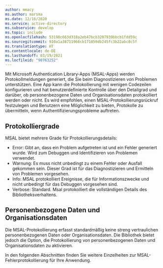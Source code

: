 ```yaml
---
author: mmacy
ms.author: marsma
ms.date: 12/16/2020
ms.service: active-directory
ms.subservice: develop
ms.topic: include
ms.openlocfilehash: 53198c663d318a2eb47bcb3207939bbcb1fdd59c
ms.sourcegitcommit: 910a1a38711966cb171050db245fc3b22abc8c5f
ms.translationtype: HT
ms.contentlocale: de-DE
ms.lasthandoff: 03/19/2021
ms.locfileid: "98763252"
---
```

Mit Microsoft Authentication Library-Apps (MSAL-Apps) werden Protokollmeldungen generiert, die Sie beim Diagnostizieren von Problemen unterstützen. Eine App kann die Protokollierung mit wenigen Codezeilen konfigurieren und hat benutzerdefinierte Kontrolle über den Detailgrad und darüber, ob personenbezogene Daten und Organisationsdaten protokolliert werden oder nicht. Es wird empfohlen, einen MSAL-Protokollierungsrückruf festzulegen und Benutzern eine Möglichkeit zu bieten, Protokolle zu übermitteln, wenn Authentifizierungsprobleme auftreten.

## <a name="logging-levels"></a>Protokolliergrade

MSAL bietet mehrere Grade für Protokollierungsdetails:

- Error: Gibt an, dass ein Problem aufgetreten ist und ein Fehler generiert wurde. Wird zum Debuggen und Identifizieren von Problemen verwendet.
- Warnung: Es muss nicht unbedingt zu einem Fehler oder Ausfall gekommen sein. Dieser Grad ist für das Diagnostizieren und Ermitteln von Problemen vorgesehen.
- Info: MSAL protokolliert Ereignisse, die für Informationszwecke und nicht unbedingt für das Debuggen vorgesehen sind.
- Verbose: Standard. Msal protokolliert die vollständigen Details des Bibliotheksverhaltens.

## <a name="personal-and-organizational-data"></a>Personenbezogene Daten und Organisationsdaten

Die MSAL-Protokollierung erfasst standardmäßig keine streng vertraulichen personenbezogenen Daten oder Organisationsdaten. Die Bibliothek bietet jedoch die Option, die Protokollierung von personenbezogenen Daten und Organisationsdaten zu aktivieren.

In den folgenden Abschnitten finden Sie weitere Einzelheiten zur MSAL-Fehlerprotokollierung für Ihre Anwendung.